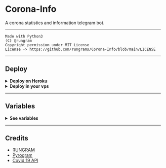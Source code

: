 # Corona-Info

A corona statistics and information telegram bot.

---

```
Made with Python3
(C) @rungram
Copyright permission under MIT License
License -> https://github.com/rungrams/Corona-Info/blob/main/LICENSE
```

---

## Deploy

<details>
  <summary><b>Deploy on Heroku</b></summary>
<br>

<p align="left">
  <a href="https://heroku.com/deploy?template=https://github.com/rungrams/Corona-Info/tree/main">
     <img height="30px" src="https://img.shields.io/badge/Deploy%20To%20Heroku-blueviolet?style=for-the-badge&logo=heroku">
  </a>
</p>

</details>

<details>
  <summary><b>Deploy in your vps</b></summary>
<br>
  
```sh
git clone https://github.com/rungrams/Corona-Info/tree/main
cd Corona-Info-Bot
pip3 install -r requirements.txt
# <Create Variables appropriately>
python3 main.py
```

</details>
  
---

## Variables

<details>
  <summary><b>See variables</b></summary>
<br>

- `API_HASH` Your API Hash from my.telegram.org
- `API_ID` Your API ID from my.telegram.org
- `BOT_TOKEN` Your bot token from @BotFather

</details>

---

## Credits

- [RUNGRAM](https://github.com/rungrams)
- [Pyrogram](https://github.com/pyrogram/pyrogram)
- [Covid 19 API](https://api.sumanjay.cf/covid)
